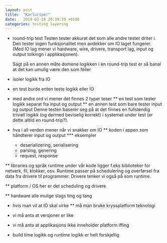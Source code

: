 ```yaml
---
layout: post
title:  "Karlurium!"
date:   2019-02-28 20:39:39 +0100
categories: testing layering
---
```


* round-trip test
  Testen tester akkurat det som alle andre tester driter i. Den tester
  ingen funksjonalitet men avdekker om IO laget fungerer. (Med IO lag
  mener vi hardware, wire, drivere, transport lag, input og output tolkingn i
  applikasjonen). 

  Sagt på en annen måte domene logikken i en round-trip test er så banal at
  det kan umulig være den som feiler

* isoler logikk fra IO

* en test burde enten teste logikk eller IO

* med andre ord vi mener det finnes 2 typer teser
** en test som tester logikk separat fra input og output
** en annen test som bare tester input og output
   Denne testen baserer seg på at det finnes en fullstendig triviell
   logikk (og dermed beviselig korrekt) i systemet under test (er dette alltid en round-trip?).

   
* hva i all verden mener når vi snakker om IO
** koden i appen som håndterer input og output
*** eksempler
    - deserializering, serialisering
    - parsing, genering
    - request, response
   
** libraries og språk runtime
   under vår kode ligger f.eks biblioteker for netverk, fil, klokker,
   osv. Runtime passer på schedulering og overførsel fra data fra
   drivere til programmer. Drivere tenker vi også på som runtime.

** platform / OS
   her er det scheduling og drivere


** hardware
   alle mulige slags ting og tang



* hvis man vil at IO skal virke
** må man bruke kryssplatform teknologi

* vi må anta at versjoner er like

* vi må anta at applikasjons ikke inneholder platform iffing

* build time logikk og runtime logikk er helt forskjellig
  


